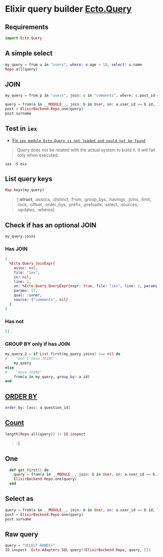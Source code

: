 # Elixir query builder [Ecto.Query](https://hexdocs.pm/ecto/Ecto.Query.html)

## Requirements

```ex
import Ecto.Query
```

## A simple select

```ex
my_query = from u in "users", where: u.age > 18, select: u.name
Repo.all(query)
````

## JOIN

```ex
my_query = from p in "users", join: c in "comments", where: c.post_id == p.id
```

```ex
query = from(a in __MODULE__, join: b in User, on: a.user_id == b.id, limit: 1, select: %{id: a.id, title: a.title, name: b.name, surname: b.surname})
post = ElixirBackend.Repo.one(query)
post.surname
```

## Test in `iex`

* [Fix `iex module Ecto.Query is not loaded and could not be found`](https://stackoverflow.com/a/46128659)

> Query does not be related with the actual system to build it. It will fail only when executed.

```shell
iex -S mix
```

## List query keys

```ex
Map.keys(my_query)
```

> [:__struct__, :assocs, :distinct, :from, :group_bys, :havings, :joins, :limit,
> :lock, :offset, :order_bys, :prefix, :preloads, :select, :sources, :updates,
> :wheres]


## Check if has an optional JOIN

```ex
my_query.joins
```

### Has JOIN

```ex
[
  %Ecto.Query.JoinExpr{
    assoc: nil,
    file: "iex",
    ix: nil,
    line: 2,
    on: %Ecto.Query.QueryExpr{expr: true, file: "iex", line: 2, params: []},
    params: [],
    qual: :inner,
    source: {"comments", nil}
  }
]
```

### Has not

```ex
[]
```

### GROUP BY only if has JOIN

```ex
my_query_2 = if List.first(my_query.joins) === nil do
#    "Don't have JOINS"
    my_query
else
#    "Have JOINS"
    from(a in my_query, group_by: a.id)
end
```

## [ORDER BY](https://hexdocs.pm/ecto/Ecto.Query.html)

```ex
order_by: [asc: a.question_id]
```

## [Count](https://stackoverflow.com/a/36685025)

```ex
length(Repo.all(query)) |> IO.inspect
```
> 3

## One

```ex
  def get_first() do
    query = from(a in __MODULE__, join: b in User, on: a.user_id == b.id, limit: 1, select: {a.id, a.title, b.name, b.surname})
    ElixirBackend.Repo.one(query)
  end
```

## Select as

```ex
query = from(a in __MODULE__, join: b in User, on: a.user_id == b.id, limit: 1, select: %{id: a.id, title: a.title, name: b.name, surname: b.surname})
post = ElixirBackend.Repo.one(query)
post.surname
```

## Raw query

```ex
query = "SELECT RAND()"
IO.inspect  Ecto.Adapters.SQL.query!(ElixirBackend.Repo, query, [])
```